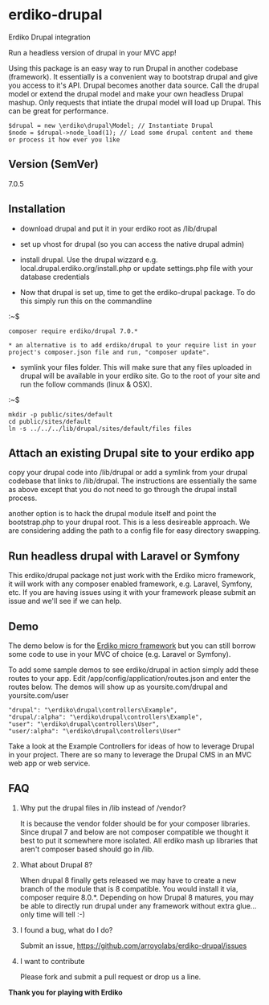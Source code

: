 erdiko-drupal
=============

Erdiko Drupal integration

Run a headless version of drupal in your MVC app!  

Using this package is an easy way to run Drupal in another codebase (framework).  It essentially is a convenient way to bootstrap drupal and give you access to it's API.  Drupal becomes another data source.  Call the drupal model or extend the drupal model and make your own headless Drupal mashup.  Only requests that intiate the drupal model will load up Drupal.  This can be great for performance.

	$drupal = new \erdiko\drupal\Model; // Instantiate Drupal
	$node = $drupal->node_load(1); // Load some drupal content and theme or process it how ever you like

Version (SemVer)
----------------

7.0.5

Installation
------------

* download drupal and put it in your erdiko root as /lib/drupal

* set up vhost for drupal (so you can access the native drupal admin)

* install drupal.  Use the drupal wizzard e.g. local.drupal.erdiko.org/install.php or update settings.php file with your database credentials

* Now that drupal is set up, time to get the erdiko-drupal package.  To do this simply run this on the commandline

:~$

	composer require erdiko/drupal 7.0.*

	* an alternative is to add erdiko/drupal to your require list in your project's composer.json file and run, "composer update".

* symlink your files folder.  This will make sure that any files uploaded in drupal will be available in your erdiko site.  Go to the root of your site and run the follow commands (linux & OSX).

:~$

	mkdir -p public/sites/default
	cd public/sites/default
	ln -s ../../../lib/drupal/sites/default/files files

Attach an existing Drupal site to your erdiko app
-------------------------------------------------

copy your drupal code into /lib/drupal or add a symlink from your drupal codebase that links to /lib/drupal.  The instructions are essentially the same as above except that you do not need to go through the drupal install process.

another option is to hack the drupal module itself and point the bootstrap.php to your drupal root.  This is a less desireable approach.  We are considering adding the path to a config file for easy directory swapping.

Run headless drupal with Laravel or Symfony
-------------------------------------------

This erdiko/drupal package not just work with the Erdiko micro framework, it will work with any composer enabled framework, e.g. Laravel, Symfony, etc.  If you are having issues using it with your framework please submit an issue and we'll see if we can help.

Demo
----

The demo below is for the [Erdiko micro framework](http://erdiko.org/) but you can still borrow some code to use in your MVC of choice (e.g. Laravel or Symfony).

To add some sample demos to see erdiko/drupal in action simply add these routes to your app.  Edit /app/config/application/routes.json and enter the routes below.  The demos will show up as yoursite.com/drupal and yoursite.com/user

	"drupal": "\erdiko\drupal\controllers\Example",
	"drupal/:alpha": "\erdiko\drupal\controllers\Example",
	"user": "\erdiko\drupal\controllers\User",
	"user/:alpha": "\erdiko\drupal\controllers\User"

Take a look at the Example Controllers for ideas of how to leverage Drupal in your project.  There are so many to leverage the Drupal CMS in an MVC web app or web service.

FAQ
---

1. Why put the drupal files in /lib instead of /vendor?

	It is because the vendor folder should be for your composer libraries.  Since drupal 7 and below are not composer compatible we thought it best to put it somewhere more isolated.  All erdiko mash up libraries that aren't composer based should go in /lib.

2. What about Drupal 8?

	When drupal 8 finally gets released we may have to create a new branch of the module that is 8 compatible.  You would install it via, composer require 8.0.*.  Depending on how Drupal 8 matures, you may be able to directly run drupal under any framework without extra glue... only time will tell :-)

3. I found a bug, what do I do?

	Submit an issue, https://github.com/arroyolabs/erdiko-drupal/issues

4. I want to contribute

	Please fork and submit a pull request or drop us a line.


**Thank you for playing with Erdiko**
